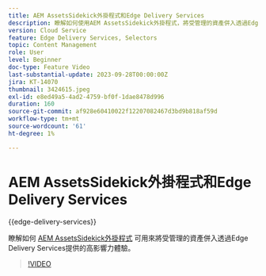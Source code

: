 ```yaml
---
title: AEM AssetsSidekick外掛程式和Edge Delivery Services
description: 瞭解如何使用AEM AssetsSidekick外掛程式，將受管理的資產併入透過Edge Delivery Services提供的高影響力體驗。
version: Cloud Service
feature: Edge Delivery Services, Selectors
topic: Content Management
role: User
level: Beginner
doc-type: Feature Video
last-substantial-update: 2023-09-28T00:00:00Z
jira: KT-14070
thumbnail: 3424615.jpeg
exl-id: e8ed49a5-4ad2-4759-bf0f-1dae8478d996
duration: 160
source-git-commit: af928e60410022f12207082467d3bd9b818af59d
workflow-type: tm+mt
source-wordcount: '61'
ht-degree: 1%

---
```


# AEM AssetsSidekick外掛程式和Edge Delivery Services

{{edge-delivery-services}}

瞭解如何 [AEM AssetsSidekick外掛程式](https://www.hlx.live/developer/configuring-aem-assets-sidekick-plugin) 可用來將受管理的資產併入透過Edge Delivery Services提供的高影響力體驗。

>[!VIDEO](https://video.tv.adobe.com/v/3424615/?learn=on)
